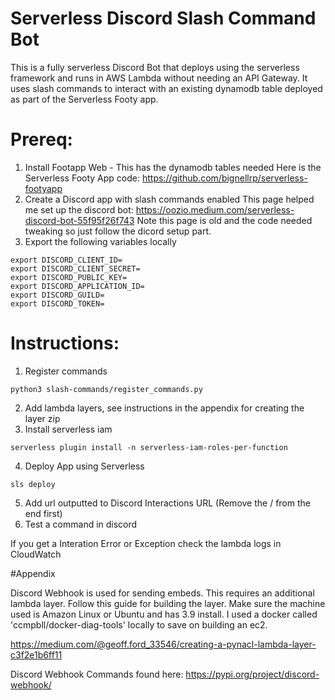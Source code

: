 # Serverless Discord Slash Command Bot

This is a fully serverless Discord Bot that deploys using the serverless framework and runs in AWS Lambda without needing an API Gateway.
It uses slash commands to interact with an existing dynamodb table deployed as part of the Serverless Footy app.




# Prereq:
1. Install Footapp Web - This has the dynamodb tables needed
    Here is the Serverless Footy App code:
    https://github.com/bignellrp/serverless-footyapp
2. Create a Discord app with slash commands enabled
    This page helped me set up the discord bot:
    https://oozio.medium.com/serverless-discord-bot-55f95f26f743
    Note this page is old and the code needed tweaking so just
    follow the dicord setup part.
3. Export the following variables locally

```
export DISCORD_CLIENT_ID=
export DISCORD_CLIENT_SECRET=
export DISCORD_PUBLIC_KEY=
export DISCORD_APPLICATION_ID=
export DISCORD_GUILD=
export DISCORD_TOKEN=
```

# Instructions:
1. Register commands 
```
python3 slash-commands/register_commands.py
```
2. Add lambda layers, see instructions in the appendix for creating the layer zip
3. Install serverless iam
```
serverless plugin install -n serverless-iam-roles-per-function
```
4. Deploy App using Serverless
```
sls deploy
```
5. Add url outputted to Discord Interactions URL (Remove the / from the end first)
6. Test a command in discord

If you get a Interation Error or Exception check the lambda logs in CloudWatch

#Appendix

Discord Webhook is used for sending embeds. 
This requires an additional lambda layer.
Follow this guide for building the layer.
Make sure the machine used is Amazon Linux or Ubuntu and has 3.9 install.
I used a docker called 'ccmpbll/docker-diag-tools' locally to save on
building an ec2.

https://medium.com/@geoff.ford_33546/creating-a-pynacl-lambda-layer-c3f2e1b6ff11

Discord Webhook Commands found here: https://pypi.org/project/discord-webhook/